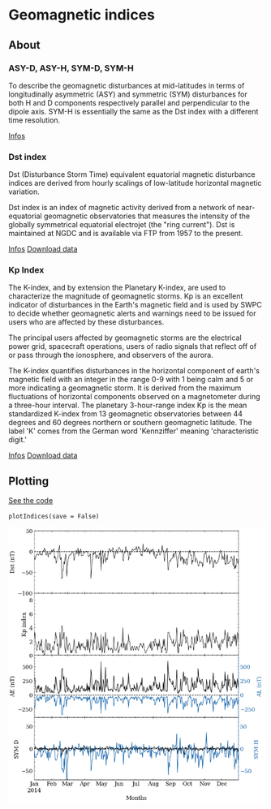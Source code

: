 # Geomagnetic indices


## About

### ASY-D, ASY-H, SYM-D, SYM-H 

To describe the geomagnetic disturbances at mid-latitudes in terms of longitudinally 
asymmetric (ASY) and symmetric (SYM) disturbances for both H and D components 
respectively parallel and perpendicular to the dipole axis.
SYM-H is essentially the same as the Dst index with a different time resolution.

[Infos](http://isgi.unistra.fr/indices_asy.php)

### Dst index

Dst (Disturbance Storm Time) equivalent equatorial magnetic disturbance indices 
are derived from hourly scalings of low-latitude horizontal magnetic variation.  

Dst index is an index of magnetic activity derived from a network of near-equatorial 
geomagnetic observatories that measures the intensity of the globally symmetrical equatorial 
electrojet (the "ring current"). Dst is maintained at NGDC and is available via FTP 
from 1957 to the present.


[Infos](https://www.ngdc.noaa.gov/stp/geomag/dst.html)
[Download data](https://wdc.kugi.kyoto-u.ac.jp/dstdir/)

### Kp Index

The K-index, and by extension the Planetary K-index, are used to characterize the 
magnitude of geomagnetic storms. Kp is an excellent indicator of disturbances in 
the Earth's magnetic field and is used by SWPC to decide whether geomagnetic 
alerts and warnings need to be issued for users who are affected by these disturbances.

The principal users affected by geomagnetic storms are the electrical power grid,
 spacecraft operations, users of radio signals that reflect off of or pass 
 through the ionosphere, and observers of the aurora.


The K-index quantifies disturbances in the horizontal component of earth's 
magnetic field with an integer in the range 0-9 with 1 being calm and 5 or 
more indicating a geomagnetic storm. It is derived from the maximum fluctuations 
of horizontal components observed on a magnetometer during a three-hour interval. 
The planetary 3-hour-range index Kp is the mean standardized K-index from 
13 geomagnetic observatories between 44 degrees and 60 degrees northern or southern 
geomagnetic latitude. The label 'K' comes from the German word 'Kennziffer' meaning 
'characteristic digit.' 

[Infos](https://www.swpc.noaa.gov/products/planetary-k-index)
[Download data](https://wdc.kugi.kyoto-u.ac.jp/dstdir/)

## Plotting

[See the code](https://github.com/LuizFillip/Geomagnetic-Solar-Indices/blob/main/plotIndices.py)

```
plotIndices(save = False)
```


![cover image](img/all_indices.png)
